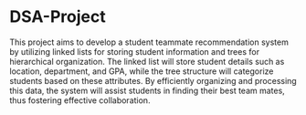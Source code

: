 # DSA-Project
This project aims to develop a student teammate recommendation system by utilizing linked lists for storing student information and trees for hierarchical organization. The linked list will store student details such as location, department, and GPA, while the tree structure will categorize students based on these attributes. By efficiently organizing and processing this data, the system will assist students in finding their best team mates, thus fostering effective collaboration.